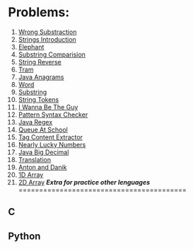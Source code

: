 **Problems:**
============================

1. [Wrong Substraction](https://codeforces.com/problemset/problem/977/A)
1. [Strings Introduction](https://www.hackerrank.com/challenges/java-strings-introduction/problem)
1. [Elephant](https://codeforces.com/problemset/problem/617/A)
1. [Substring Comparision](https://www.hackerrank.com/challenges/java-string-compare/problem)
1. [String Reverse](https://www.hackerrank.com/challenges/java-string-reverse/problem)
1. [Tram](https://codeforces.com/problemset/problem/116/A)
1. [Java Anagrams](https://www.hackerrank.com/challenges/java-anagrams/problem) 
1. [Word](https://codeforces.com/problemset/problem/59/A)
1. [Substring](https://www.hackerrank.com/challenges/java-substring/problem)
1. [String Tokens](https://www.hackerrank.com/challenges/java-string-tokens/problem)
1. [I Wanna Be The Guy](https://codeforces.com/problemset/problem/469/A)
1. [Pattern Syntax Checker](https://www.hackerrank.com/challenges/pattern-syntax-checker/problem)
1. [Java Regex](https://www.hackerrank.com/challenges/java-regex/problem)
1. [Queue At School](https://codeforces.com/problemset/problem/266/B)
1. [Tag Content Extractor](https://www.hackerrank.com/challenges/tag-content-extractor/problem)
1. [Nearly Lucky Numbers](https://codeforces.com/problemset/problem/110/A)
1. [Java Big Decimal](https://www.hackerrank.com/challenges/java-bigdecimal/problem)
1. [Translation](https://codeforces.com/problemset/problem/41/A)
1. [Anton and Danik](https://codeforces.com/problemset/problem/734/A)
1. [1D Array](https://www.hackerrank.com/challenges/java-1d-array-introduction/problem)
1. [2D Array](https://www.hackerrank.com/challenges/java-2d-array/problem)
**_Extra for practice other lenguages_**
=========================================

## C

## Python
